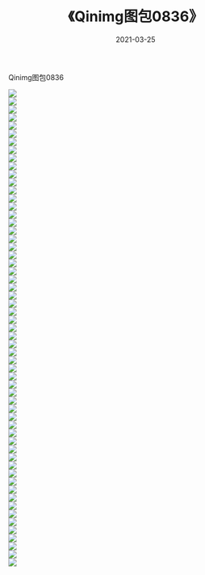 ﻿---
layout: post
title:  《Qinimg图包0836》
date:   2021-03-25
img: http://imgx.orgx.ga/Qinimg图包/Qinimg图包0836/000.jpg
categories: [美女, 清纯, 唯美]
---

Qinimg图包0836

 ![](http://imgx.orgx.ga/Qinimg图包/Qinimg图包0836/001.jpg) <br>![](http://imgx.orgx.ga/Qinimg图包/Qinimg图包0836/002.jpg) <br>![](http://imgx.orgx.ga/Qinimg图包/Qinimg图包0836/003.jpg) <br>![](http://imgx.orgx.ga/Qinimg图包/Qinimg图包0836/004.jpg) <br>![](http://imgx.orgx.ga/Qinimg图包/Qinimg图包0836/005.jpg) <br>![](http://imgx.orgx.ga/Qinimg图包/Qinimg图包0836/006.jpg) <br>![](http://imgx.orgx.ga/Qinimg图包/Qinimg图包0836/007.jpg) <br>![](http://imgx.orgx.ga/Qinimg图包/Qinimg图包0836/008.jpg) <br>![](http://imgx.orgx.ga/Qinimg图包/Qinimg图包0836/009.jpg) <br>![](http://imgx.orgx.ga/Qinimg图包/Qinimg图包0836/010.jpg) <br>![](http://imgx.orgx.ga/Qinimg图包/Qinimg图包0836/011.jpg) <br>![](http://imgx.orgx.ga/Qinimg图包/Qinimg图包0836/012.jpg) <br>![](http://imgx.orgx.ga/Qinimg图包/Qinimg图包0836/013.jpg) <br>![](http://imgx.orgx.ga/Qinimg图包/Qinimg图包0836/014.jpg) <br>![](http://imgx.orgx.ga/Qinimg图包/Qinimg图包0836/015.jpg) <br>![](http://imgx.orgx.ga/Qinimg图包/Qinimg图包0836/016.jpg) <br>![](http://imgx.orgx.ga/Qinimg图包/Qinimg图包0836/017.jpg) <br>![](http://imgx.orgx.ga/Qinimg图包/Qinimg图包0836/018.jpg) <br>![](http://imgx.orgx.ga/Qinimg图包/Qinimg图包0836/019.jpg) <br>![](http://imgx.orgx.ga/Qinimg图包/Qinimg图包0836/020.jpg) <br>![](http://imgx.orgx.ga/Qinimg图包/Qinimg图包0836/021.jpg) <br>![](http://imgx.orgx.ga/Qinimg图包/Qinimg图包0836/022.jpg) <br>![](http://imgx.orgx.ga/Qinimg图包/Qinimg图包0836/023.jpg) <br>![](http://imgx.orgx.ga/Qinimg图包/Qinimg图包0836/024.jpg) <br>![](http://imgx.orgx.ga/Qinimg图包/Qinimg图包0836/025.jpg) <br>![](http://imgx.orgx.ga/Qinimg图包/Qinimg图包0836/026.jpg) <br>![](http://imgx.orgx.ga/Qinimg图包/Qinimg图包0836/027.jpg) <br>![](http://imgx.orgx.ga/Qinimg图包/Qinimg图包0836/028.jpg) <br>![](http://imgx.orgx.ga/Qinimg图包/Qinimg图包0836/029.jpg) <br>![](http://imgx.orgx.ga/Qinimg图包/Qinimg图包0836/030.jpg) <br>![](http://imgx.orgx.ga/Qinimg图包/Qinimg图包0836/031.jpg) <br>![](http://imgx.orgx.ga/Qinimg图包/Qinimg图包0836/032.jpg) <br>![](http://imgx.orgx.ga/Qinimg图包/Qinimg图包0836/033.jpg) <br>![](http://imgx.orgx.ga/Qinimg图包/Qinimg图包0836/034.jpg) <br>![](http://imgx.orgx.ga/Qinimg图包/Qinimg图包0836/035.jpg) <br>![](http://imgx.orgx.ga/Qinimg图包/Qinimg图包0836/036.jpg) <br>![](http://imgx.orgx.ga/Qinimg图包/Qinimg图包0836/037.jpg) <br>![](http://imgx.orgx.ga/Qinimg图包/Qinimg图包0836/038.jpg) <br>![](http://imgx.orgx.ga/Qinimg图包/Qinimg图包0836/039.jpg) <br>![](http://imgx.orgx.ga/Qinimg图包/Qinimg图包0836/040.jpg) <br>![](http://imgx.orgx.ga/Qinimg图包/Qinimg图包0836/041.jpg) <br>![](http://imgx.orgx.ga/Qinimg图包/Qinimg图包0836/042.jpg) <br>![](http://imgx.orgx.ga/Qinimg图包/Qinimg图包0836/043.jpg) <br>![](http://imgx.orgx.ga/Qinimg图包/Qinimg图包0836/044.jpg) <br>![](http://imgx.orgx.ga/Qinimg图包/Qinimg图包0836/045.jpg) <br>![](http://imgx.orgx.ga/Qinimg图包/Qinimg图包0836/046.jpg) <br>![](http://imgx.orgx.ga/Qinimg图包/Qinimg图包0836/047.jpg) <br>![](http://imgx.orgx.ga/Qinimg图包/Qinimg图包0836/048.jpg) <br>![](http://imgx.orgx.ga/Qinimg图包/Qinimg图包0836/049.jpg) <br>![](http://imgx.orgx.ga/Qinimg图包/Qinimg图包0836/050.jpg) <br>![](http://imgx.orgx.ga/Qinimg图包/Qinimg图包0836/051.jpg) <br>![](http://imgx.orgx.ga/Qinimg图包/Qinimg图包0836/052.jpg) <br>![](http://imgx.orgx.ga/Qinimg图包/Qinimg图包0836/053.jpg) <br>![](http://imgx.orgx.ga/Qinimg图包/Qinimg图包0836/054.jpg) <br>![](http://imgx.orgx.ga/Qinimg图包/Qinimg图包0836/055.jpg) <br>![](http://imgx.orgx.ga/Qinimg图包/Qinimg图包0836/056.jpg) <br>![](http://imgx.orgx.ga/Qinimg图包/Qinimg图包0836/057.jpg) <br>![](http://imgx.orgx.ga/Qinimg图包/Qinimg图包0836/058.jpg) <br>![](http://imgx.orgx.ga/Qinimg图包/Qinimg图包0836/059.jpg) <br>